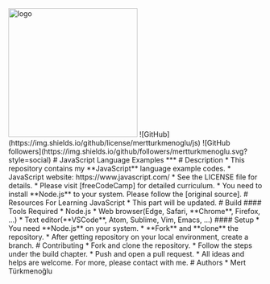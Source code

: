 <img src="https://upload.wikimedia.org/wikipedia/commons/6/6a/JavaScript-logo.png" alt="logo" width="256" height="256"/>  
![GitHub](https://img.shields.io/github/license/mertturkmenoglu/js) ![GitHub followers](https://img.shields.io/github/followers/mertturkmenoglu.svg?style=social)
# JavaScript Language Examples
***
# Description
* This repository contains my **JavaScript** language example codes.
* JavaScript website: https://www.javascript.com/
* See the LICENSE file for details.
* Please visit [freeCodeCamp] for detailed curriculum.
* You need to install **Node.js** to your system. Please follow the [original source].
# Resources For Learning JavaScript
* This part will be updated.
# Build
#### Tools Required
* Node.js
* Web browser(Edge, Safari, **Chrome**, Firefox, ...)
* Text editor(**VSCode**, Atom, Sublime, Vim, Emacs, ...)
#### Setup
* You need **Node.js** on your system.
* **Fork** and **clone** the repository.
* After getting repository on your local environment, create a branch.
# Contributing
* Fork and clone the repository.
* Follow the steps under the build chapter.
* Push and open a pull request.
* All ideas and helps are welcome. For more, please contact with me.
# Authors
* Mert Türkmenoğlu

[original source]: https://nodejs.org/en/
[freeCodeCamp]: https://learn.freecodecamp.org/
